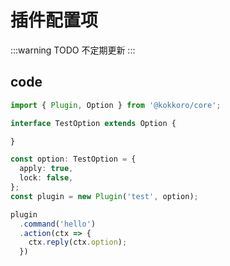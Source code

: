 # 插件配置项

:::warning TODO
不定期更新
:::

## code

```typescript
import { Plugin, Option } from '@kokkoro/core';

interface TestOption extends Option {

}

const option: TestOption = {
  apply: true,
  lock: false,
};
const plugin = new Plugin('test', option);

plugin
  .command('hello')
  .action(ctx => {
    ctx.reply(ctx.option);
  })
```
